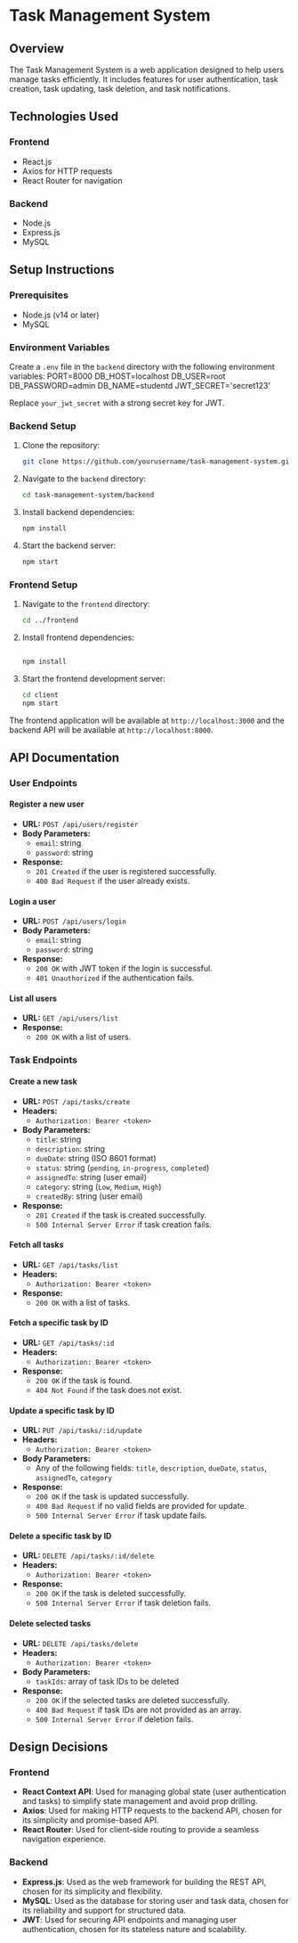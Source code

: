 
# Task Management System

## Overview

The Task Management System is a web application designed to help users manage tasks efficiently. It includes features for user authentication, task creation, task updating, task deletion, and task notifications.

## Technologies Used

### Frontend
- React.js
- Axios for HTTP requests
- React Router for navigation

### Backend
- Node.js
- Express.js
- MySQL

## Setup Instructions

### Prerequisites
- Node.js (v14 or later)
- MySQL

### Environment Variables

Create a `.env` file in the `backend` directory with the following environment variables:
PORT=8000
DB_HOST=localhost
DB_USER=root
DB_PASSWORD=admin
DB_NAME=studentd
JWT_SECRET='secret123'


Replace `your_jwt_secret` with a strong secret key for JWT.

### Backend Setup

1. Clone the repository:
    ```sh
    git clone https://github.com/yourusername/task-management-system.git
    ```

2. Navigate to the `backend` directory:
    ```sh
    cd task-management-system/backend
    ```

3. Install backend dependencies:
    ```sh
    npm install
    ```

4. Start the backend server:
    ```sh
    npm start
    ```

### Frontend Setup

1. Navigate to the `frontend` directory:
    ```sh
    cd ../frontend
    

    ```

2. Install frontend dependencies:
    ```sh

    npm install
    ```

3. Start the frontend development server:
    ```sh
    cd client
    npm start
    ```

The frontend application will be available at `http://localhost:3000` and the backend API will be available at `http://localhost:8000`.

## API Documentation

### User Endpoints

#### Register a new user
- **URL:** `POST /api/users/register`
- **Body Parameters:**
  - `email`: string
  - `password`: string
- **Response:**
  - `201 Created` if the user is registered successfully.
  - `400 Bad Request` if the user already exists.

#### Login a user
- **URL:** `POST /api/users/login`
- **Body Parameters:**
  - `email`: string
  - `password`: string
- **Response:**
  - `200 OK` with JWT token if the login is successful.
  - `401 Unauthorized` if the authentication fails.

#### List all users
- **URL:** `GET /api/users/list`
- **Response:**
  - `200 OK` with a list of users.

### Task Endpoints

#### Create a new task
- **URL:** `POST /api/tasks/create`
- **Headers:** 
  - `Authorization: Bearer <token>`
- **Body Parameters:**
  - `title`: string
  - `description`: string
  - `dueDate`: string (ISO 8601 format)
  - `status`: string (`pending`, `in-progress`, `completed`)
  - `assignedTo`: string (user email)
  - `category`: string (`Low`, `Medium`, `High`)
  - `createdBy`: string (user email)
- **Response:**
  - `201 Created` if the task is created successfully.
  - `500 Internal Server Error` if task creation fails.

#### Fetch all tasks
- **URL:** `GET /api/tasks/list`
- **Headers:** 
  - `Authorization: Bearer <token>`
- **Response:**
  - `200 OK` with a list of tasks.

#### Fetch a specific task by ID
- **URL:** `GET /api/tasks/:id`
- **Headers:** 
  - `Authorization: Bearer <token>`
- **Response:**
  - `200 OK` if the task is found.
  - `404 Not Found` if the task does not exist.

#### Update a specific task by ID
- **URL:** `PUT /api/tasks/:id/update`
- **Headers:** 
  - `Authorization: Bearer <token>`
- **Body Parameters:**
  - Any of the following fields: `title`, `description`, `dueDate`, `status`, `assignedTo`, `category`
- **Response:**
  - `200 OK` if the task is updated successfully.
  - `400 Bad Request` if no valid fields are provided for update.
  - `500 Internal Server Error` if task update fails.

#### Delete a specific task by ID
- **URL:** `DELETE /api/tasks/:id/delete`
- **Headers:** 
  - `Authorization: Bearer <token>`
- **Response:**
  - `200 OK` if the task is deleted successfully.
  - `500 Internal Server Error` if task deletion fails.

#### Delete selected tasks
- **URL:** `DELETE /api/tasks/delete`
- **Headers:** 
  - `Authorization: Bearer <token>`
- **Body Parameters:**
  - `taskIds`: array of task IDs to be deleted
- **Response:**
  - `200 OK` if the selected tasks are deleted successfully.
  - `400 Bad Request` if task IDs are not provided as an array.
  - `500 Internal Server Error` if deletion fails.

## Design Decisions

### Frontend
- **React Context API**: Used for managing global state (user authentication and tasks) to simplify state management and avoid prop drilling.
- **Axios**: Used for making HTTP requests to the backend API, chosen for its simplicity and promise-based API.
- **React Router**: Used for client-side routing to provide a seamless navigation experience.

### Backend
- **Express.js**: Used as the web framework for building the REST API, chosen for its simplicity and flexibility.
- **MySQL**: Used as the database for storing user and task data, chosen for its reliability and support for structured data.
- **JWT**: Used for securing API endpoints and managing user authentication, chosen for its stateless nature and scalability.



